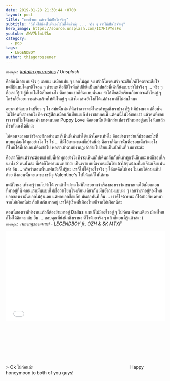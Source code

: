 ```yaml
---
date: 2019-01-28 21:30:44 +0700
layout: post
title: "ขอบใจนะ แต่เราไม่เป็นไรจริงๆ"
subtitle: "ถ้าไม่ใช่ก็คงไปฝืนอะไรไม่ได้แล้วล่ะ ... จริง ๆ เราไม่เป็นไรจริงๆ"
hero_image: https://source.unsplash.com/IC7HtVYesFs
youtube: AWV7bfmUZko
category:
  - pop
tags:
  - LEGENDBOY
author: thiagorossener
---
```

`ขอบคุณ:` *[katalin gyurasics](https://unsplash.com/@gyeka) / Unsplash*

คืออันนี้เอาแบบจริง ๆ เลยนะ เหมือนปน ๆ บอกไม่ถูก จะเศร้าก็โครตเศร้า จะเสียใจก็โคตรจะเสียใจ แต่ก็มีแบบโคตรดีใจสุด ๆ ด้วยนะ คือก็ดีใจที่แก๊ปก็ยังเป็นแก๊ปแล้วพี่เค้าก็ยังแบบว่าใช่จริง ๆ ... จริง ๆ คือเราก็รู้ว่าสู้พี่เขาไม่ได้สักอย่างไง คือตอนแรกก็คิดแบบนั้นนะ จำได้มั๊ยสมัยเรียนก็อยากจะตัวใหญ่ ๆ โตช้าก็ยังอยากจะเล่นกล้ามให้ตัวใหญ่ ๆ แล้วไง เล่นยังไงก็ได้แค่ก้าง แต่ก็ไม่สนใจนะ

อยากเท่ห์แบบว่าเปรี้ยว ๆ ไง สมัยนั้นน่ะ ก็คิดว่าอาจจะมีใครเค้าพูดถึงเราบ้าง ก็รู้ว่ามีบ้างนะ แต่คือนั่นไม่ใช่คนที่เราชอบไง ก็คงจะรู้สึกเหมือนกันมั๊ยนะแก๊ป เราชอบคนนี้ แต่คนนี้ไม่ได้ชอบเรา แล้วคนที่ชอบเรา เราก็ไม่ได้ชอบเค้า บางคนบอก Puppy Love คือตอนนั้นยังนึกว่าแปลว่ารักหมาอยู่เลยไง นึกแล้วก็ขำตัวเองได้อีกว่ะ

ไอ้ตอนจะสอบเข้าวิดวะอีกอย่างนะ ก็เห็นพี่เค้าเข้าได้แล้วโคตรเท่ห์ไง อีกอย่างเราว่าแก๊ปชอบอะไรที่แบบดูซ่อมได้ทุกอย่างไง ใช่ ใช่ ... ก็มีไอ้เพลงของพี่เบิร์ดนี่ล่ะ คือเราก็นึกว่านั่นคือชอบเด็กวิดวะไง ที่ไหนได้พี่เค้าเอนท์ติดเข้าไป พอเราเข้าตามปรากฏเค้าย้ายไปเรียนเป็นนักบินที่'เมกาซะล่ะ

คือเราก็คิดแต่ว่าจะต้องแข่งกับพี่เค้าทุกอย่างไง ถึงจะเห็นแก๊ปเดินกลับกับพี่เค้าทุกวันก็เหอะ แต่ก็ขอบใจนะทั้ง 2 คนนั่นล่ะ พี่เค้าก็โคตรแมนเปล่าว่ะ เป็นเราแบบนี้เราเตะมันไปแล้วไอ้รุ่นน้องที่มาเจ๊าะแจ๊ะแฟนเค้า อืม ... หรือว่าตอนนั้นแฟนยังก็ไม่รู้นะ เราก็ไม่ได้รู้อะไรจริง ๆ ได้แต่คิดไปเอง ไม่เคยได้ถามแก๊ปด้วย ถึงตอนนั้นจะเอาของขวัญ Valentine's ไปให้แต่ก็ไม่ได้ถาม

แต่ดีใจนะ เพิ่งมารู้ว่าแก๊ปจำได้ เราเข้าใจว่าคงไม่มีใครอยากจำเรื่องของเราว่ะ ขนาดเจอไอ้เผือกตอนที่มาอยู่ที่นี่ ตอนแรกมันแบบไม่เชื่อว่าเรียนโรงเรียนเดียวกัน มันยังถามแบบงง ๆ เลยว่าเราอยู่ห้องไหน บอกของเรามันบอกไม่คุ้นเลย แต่พอบอกชื่อแก๊ป มันอ๋อทันที อืม ... เราดีใจด้วยนะ ก็ได้ข่าวอัพเดทมาจากไอ้เผือกนี่ล่ะ ก็สนิทกันมากอยู่ เราได้รู้เรื่องที่เมืองไทยก็จากไอ้เผือกนี่ล่ะ

ตอนนี้ของเราก็ทำงานแล้วก็ต้องย้ายมาอยู่ Dallas แผนก็ไม่มีอะไรอยู่ ๆ ไปก่อน ตัวคนเดียว เมืองไทยก็ไม่ได้คิดจะกลับ อืม ... ขอบคุณที่ยังนึกถึงเรานะ ดีใจด้วยจริง ๆ แล้วก็ตอนนี้รู้แล้วล่ะ :)\
`ขอบคุณ:` *เพลงกฏของคนแพ้ - LEGENDBOY ft. OZH & SK MTXF*

<div style="position:relative;width:100%;height:0;padding-bottom:56.25%;">
<iframe style="width:100%;height:100%;position:absolute;top:0;left:0;" src="{{ "https://www.youtube.com/embed/" | append: page.youtube }}" frameborder="0" allow="autoplay; encrypted-media" allowfullscreen>
</iframe>
</div>
> Ok ไปก่อนล่ะ <svg class="love"><use xlink:href="#icon-heart"></use></svg> Happy honeymoon to both of you guys!
